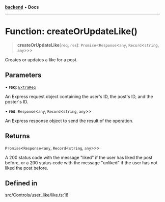 [**backend**](../../../../README.md) • **Docs**

***

# Function: createOrUpdateLike()

> **createOrUpdateLike**(`req`, `res`): `Promise`\<`Response`\<`any`, `Record`\<`string`, `any`\>\>\>

Creates or updates a like for a post.

## Parameters

• **req**: [`ExtraReq`](../../../../type/interfaces/ExtraReq.md)

An Express request object containing the user's ID, the post's ID, and the poster's ID.

• **res**: `Response`\<`any`, `Record`\<`string`, `any`\>\>

An Express response object to send the result of the operation.

## Returns

`Promise`\<`Response`\<`any`, `Record`\<`string`, `any`\>\>\>

A 200 status code with the message "liked" if the user has liked the post before, or a 200 status code with the message "unliked" if the user has not liked the post before.

## Defined in

src/Controls/user\_like/like.ts:18
